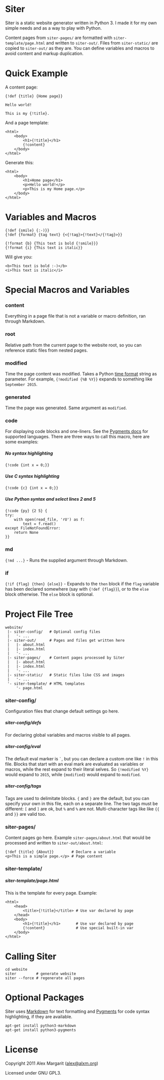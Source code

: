 # Siter

Siter is a static website generator written in Python 3. I made it for my own simple needs and as a way to play with Python.

Content pages from `siter-pages/` are formatted with `siter-template/page.html` and written to `siter-out/`. Files from `siter-static/` are copied to `siter-out/` as they are. You can define variables and macros to avoid content and markup duplication.

# Quick Example

A content page:

    {!def {title} {Home page}}

    Hello world!

    This is my {!title}.

And a page template:

    <html>
        <body>
            <h1>{!title}</h1>
            {!content}
        </body>
    </html>

Generate this:

    <html>
        <body>
            <h1>Home page</h1>
            <p>Hello world!</p>
            <p>This is my Home page.</p>
        </body>
    </html>


# Variables and Macros

    {!def {smile} {:-)}}
    {!def {format} {tag text} {<{!tag}>{!text}</{!tag}>}}

    {!format {b} {This text is bold {!smile}}}
    {!format {i} {This text is italic}}

Will give you:

    <b>This text is bold :-)</b>
    <i>This text is italic</i>

# Special Macros and Variables

### content

Everything in a page file that is not a variable or macro definition, ran through Markdown.

### root

Relative path from the current page to the website root, so you can reference static files from nested pages.

### modified

Time the page content was modified. Takes a Python [time format](http://strftime.org/) string as parameter. For example, `{!modified {%B %Y}}` expands to something like `September 2015`.

### generated

Time the page was generated. Same argument as `modified`.

### code

For displaying code blocks and one-liners. See the [Pygments docs](http://pygments.org/docs/lexers/) for supported languages. There are three ways to call this macro, here are some examples:

##### No syntax highlighting

    {!code {int x = 0;}}

##### Use C syntax highlighting

    {!code {c} {int x = 0;}}

##### Use Python syntax and select lines 2 and 5

    {!code {py} {2 5} {
    try:
        with open(read_file, 'rU') as f:
            text = f.read()
    except FileNotFoundError:
        return None
    }}

### md

`{!md ...}` - Runs the supplied argument through Markdown.

### if

`{!if {flag} {then} {else}}` - Expands to the `then` block if the `flag` variable has been declared somewhere (say with `{!def {flag}}`), or to the `else` block otherwise. The `else` block is optional.

# Project File Tree

    website/
     |- siter-config/   # Optional config files
     |   '- ...
     |- siter-out/      # Pages and files get written here
     |   |- about.html
     |   |- index.html
     |   '- ...
     |- siter-pages/    # Content pages processed by Siter
     |   |- about.html
     |   |- index.html
     |   '- ...
     |- siter-static/   # Static files like CSS and images
     |   '- ...
     '- siter-template/ # HTML templates
         '- page.html

### siter-config/

Configuration files that change default settings go here.

##### siter-config/defs

For declaring global variables and macros visible to all pages.

##### siter-config/eval

The default eval marker is `` ` ``, but you can declare a custom one like `!` in this file. Blocks that start with an eval mark are evaluated as variables or macros, while the rest expand to their literal selves. So `{!modified %Y}` would expand to `2015`, while `{modified}` would expand to `modified`.

##### siter-config/tags

Tags are used to delimitate blocks. `{` and `}` are the default, but you can specify your own in this file, each on a separate line. The two tags must be different: `[` and `]` are ok, but `%` and `%` are not. Multi-character tags like like `{{` and `}}` are valid too.

### siter-pages/

Content pages go here. Example `siter-pages/about.html` that would be processed and written to `siter-out/about.html`:

    {!def {title} {About}}        # Declare a variable
    <p>This is a simple page.</p> # Page content

### siter-template/

##### siter-template/page.html

This is the template for every page. Example:

    <html>
        <head>
            <title>{!title}</title> # Use var declared by page
        </head>
        <body>
            <h1>{!title}</h1>       # Use var declared by page
            {!content}              # Use special built-in var
        </body>
    </html>

# Calling Siter

    cd website
    siter         # generate website
    siter --force # regenerate all pages

# Optional Packages

Siter uses [Markdown](https://pythonhosted.org/Markdown/) for text formatting and [Pygments](http://pygments.org/) for code syntax highlighting, if they are available.

    apt-get install python3-markdown
    apt-get install python3-pygments

# License

Copyright 2011 Alex Margarit (alex@alxm.org)

Licensed under GNU GPL3.
